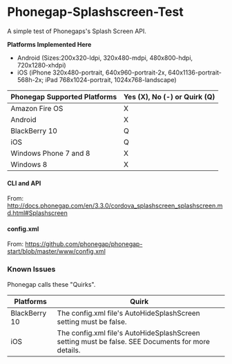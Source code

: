 # Phonegap-Splashscreen-Test
A simple test of Phonegaps's Splash Screen API.

**Platforms Implemented Here**
* Android (Sizes:200x320-ldpi, 320x480-mdpi, 480x800-hdpi, 720x1280-xhdpi)
* iOS (iPhone 320x480-portrait, 640x960-portrait-2x,  640x1136-portrait-568h-2x; iPad 768x1024-portrait, 1024x768-landscape)

Phonegap Supported Platforms | Yes (X), No (-) or Quirk (Q)
--------------------|-----------------------------
Amazon Fire OS | X 
Android | X
BlackBerry 10 | Q
iOS | Q
Windows Phone 7 and 8 | X
Windows 8 | X

#### CLI and API ####
From: http://docs.phonegap.com/en/3.3.0/cordova_splashscreen_splashscreen.md.html#Splashscreen

#### config.xml ####
From: https://github.com/phonegap/phonegap-start/blob/master/www/config.xml

### Known Issues ###
Phonegap calls these "Quirks".

Platforms | Quirk
----------|------
BlackBerry 10 | The config.xml file's AutoHideSplashScreen setting must be false.
iOS | The config.xml file's AutoHideSplashScreen setting must be false. SEE Documents for more details.

